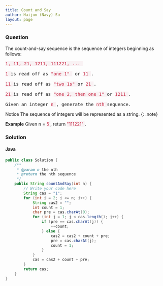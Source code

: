 ```yaml
---
title: Count and Say
author: Haijun (Navy) Su
layout: page
---
```

### Question
The count-and-say sequence is the sequence of integers beginning as follows:
<pre>
<font style="color: #C72541; background: #F9F2F4;">1, 11, 21, 1211, 111221, ... </font>

<font style="color: #C72541; background: #F9F2F4;">1 </font>is read off as <font style="color: #C72541; background: #F9F2F4;">"one 1" </font> or <font style="color: #C72541; background: #F9F2F4;">11 </font>.

<font style="color: #C72541; background: #F9F2F4;">11 </font>is read off as <font style="color: #C72541; background: #F9F2F4;">"two 1s" </font>or <font style="color: #C72541; background: #F9F2F4;">21 </font>.

<font style="color: #C72541; background: #F9F2F4;">21 </font>is read off as <font style="color: #C72541; background: #F9F2F4;">"one 2, then one 1" </font>or <font style="color: #C72541; background: #F9F2F4;">1211 </font>.

Given an integer <font style="color: #C72541; background: #F9F2F4;">n </font>, generate the <font style="color: #C72541; background: #F9F2F4;">nth </font>sequence.
</pre>
<i class="fa fa-info-circle" aria-hidden="true"></i> Notice
The sequence of integers will be represented as a string.
{: .note}

**Example**
Given n = <font style="color: #C72541; background: #F9F2F4;">5 </font>, return <font style="color: #C72541; background: #F9F2F4;">"111221" </font>.

### Solution
#### Java
~~~ java
public class Solution {
    /**
     * @param n the nth
     * @return the nth sequence
     */
    public String countAndSay(int n) {
        // Write your code here
        String cas = "1";
        for (int i = 2; i <= n; i++) {
            String cas2 = "";
            int count = 1;
            char pre = cas.charAt(0);
            for (int j = 1; j < cas.length(); j++) {
                if (pre == cas.charAt(j)) {
                    ++count;
                } else {
                    cas2 = cas2 + count + pre;
                    pre = cas.charAt(j);
                    count = 1;
                }
            }
            cas = cas2 + count + pre;
        }
        return cas;
    }
}
~~~
